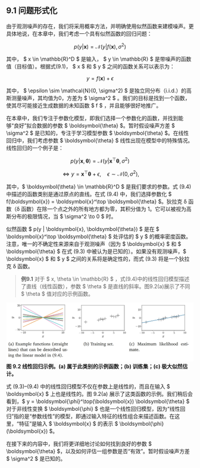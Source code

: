 ## 9.1 问题形式化

由于观测噪声的存在，我们将采用概率方法，并明确使用似然函数来建模噪声。更具体地说，在本章中，我们考虑一个具有似然函数的回归问题：


 $$ p(y | \boldsymbol{x}) = \mathcal{N}(y | f(\boldsymbol{x}), \sigma^2) \tag{9.1}$$ 

其中， $ x \in \mathbb{R}^D $  是输入， $ y \in \mathbb{R} $  是带噪声的函数值（目标值）。根据式(9.1)， $ x $  和  $ y $  之间的函数关系可以表示为：


 $$ y = f(\boldsymbol{x}) + \epsilon \tag{9.2}$$ 

其中， $ \epsilon \sim \mathcal{N}(0, \sigma^2) $  是独立同分布（i.i.d.）的高斯测量噪声，其均值为0，方差为  $ \sigma^2 $ 。我们的目标是找到一个函数，使其尽可能接近生成数据的未知函数  $ f $ ，并且能够很好地推广。

在本章中，我们专注于参数化模型，即我们选择一个参数化的函数，并找到能够“良好”拟合数据的参数 $ \boldsymbol{\theta} $。暂时假设噪声方差 $ \sigma^2 $ 是已知的，专注于学习模型参数 $ \boldsymbol{\theta} $。在线性回归中，我们考虑参数 $ \boldsymbol{\theta} $ 线性出现在模型中的特殊情况。线性回归的一个例子是：

$$
p(y | \boldsymbol{x}, \boldsymbol{\theta}) = \mathcal{N}(y | \boldsymbol{x}^\top \boldsymbol{\theta}, \sigma^2) \tag{9.3}
$$

$$
\Longleftrightarrow y = \boldsymbol{x}^\top \boldsymbol{\theta} + \epsilon, \quad \epsilon \sim \mathcal{N}(0, \sigma^2), \tag{9.4}
$$

其中，$ \boldsymbol{\theta} \in \mathbb{R}^D $ 是我们要求的参数。式 (9.4) 中描述的函数类别是通过原点的直线。在式 (9.4) 中，我们选择参数化 $ f(\boldsymbol{x}) = \boldsymbol{x}^\top \boldsymbol{\theta} $。狄拉克 δ 函数（δ 函数）在除一个点之外的所有地方都为零，其积分值为 1。它可以被视为高斯分布的极限情况，当 $ \sigma^2 \to 0 $ 时。

似然函数 $ p(y | \boldsymbol{x}, \boldsymbol{\theta}) $ 是在 $ \boldsymbol{x}^\top \boldsymbol{\theta} $ 处评估的 $ y $ 的概率密度函数。注意，唯一的不确定性来源来自于观测噪声（因为 $ \boldsymbol{x} $ 和 $ \boldsymbol{\theta} $ 在式 (9.3) 中被认为是已知的）。如果没有观测噪声，$ \boldsymbol{x} $ 和 $ y $ 之间的关系将是确定性的，而式 (9.3) 将是一个狄拉克 δ 函数。


> **例9.1** 对于  $ x, \theta \in \mathbb{R} $ ，式(9.4)中的线性回归模型描述了直线（线性函数），参数  $ \theta $  是直线的斜率。图9.2(a)展示了不同  $ \theta $  值对应的示例函数。

![](./attatchments/9-2.png)
**图 9.2 线性回归示例。(a) 属于此类别的示例函数；(b) 训练集；(c) 极大似然估计。**

式 (9.3)–(9.4) 中的线性回归模型不仅在参数上是线性的，而且在输入 $ \boldsymbol{x} $ 上也是线性的。图 9.2(a) 展示了这类函数的示例。我们稍后会看到，$ y = \boldsymbol{\phi}^\top(\boldsymbol{x}) \boldsymbol{\theta} $ 对于非线性变换 $ \boldsymbol{\phi} $ 也是一个线性回归模型，因为“线性回归”指的是“参数线性”的模型，即通过输入特征的线性组合来描述函数。在这里，“特征”是输入 $ \boldsymbol{x} $ 的表示 $ \boldsymbol{\phi}(\boldsymbol{x}) $。

在接下来的内容中，我们将更详细地讨论如何找到良好的参数 $ \boldsymbol{\theta} $，以及如何评估一组参数是否“有效”。暂时假设噪声方差 $ \sigma^2 $ 是已知的。


